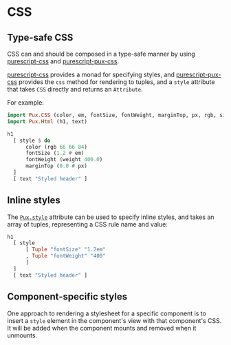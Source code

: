 # CSS

## Type-safe CSS

CSS can and should be composed in a type-safe manner by using
[purescript-css](https://github.com/slamdata/purescript-css) and
[purescript-pux-css](https://github.com/alexmingoia/pux-css).

[purescript-css](https://github.com/slamdata/purescript-css) provides a monad
for specifying styles, and
[purescript-pux-css](https://github.com/alexmingoia/pux-css) provides the `css`
method for rendering to tuples, and a `style` attribute that takes `CSS`
directly and returns an `Attribute`.

For example:

```purescript
import Pux.CSS (color, em, fontSize, fontWeight, marginTop, px, rgb, size, style, weight)
import Pux.Html (h1, text)

h1
  [ style $ do
      color (rgb 66 66 84)
      fontSize (1.2 # em)
      fontWeight (weight 400.0)
      marginTop (0.0 # px)
  ]
  [ text "Styled header" ]
```

## Inline styles

The [`Pux.style`](/API/Pux/Html/Attributes.html#style) attribute can be used to
specify inline styles, and takes an array of tuples, representing a CSS rule
name and value:

```purescript
h1
  [ style
      [ Tuple "fontSize" "1.2em"
      , Tuple "fontWeight" "400"
      ]
  ]
  [ text "Styled header" ]
```

## Component-specific styles

One approach to rendering a stylesheet for a specific component is to insert a
`style` element in the component's view with that component's CSS. It will be
added when the component mounts and removed when it unmounts.
